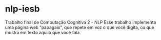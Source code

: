 # nlp-iesb
Trabalho final de Computação Cognitiva 2 - NLP
Esse trabalho implementa uma página web "papagaio", que repete em voz o que você digita, ou que mostra em texto aquilo que você fala.
